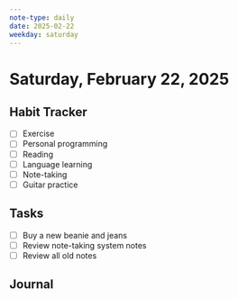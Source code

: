 ```yaml
---
note-type: daily
date: 2025-02-22
weekday: saturday
---
```


# Saturday, February 22, 2025

## Habit Tracker

- [ ] Exercise
- [ ] Personal programming
- [ ] Reading
- [ ] Language learning
- [ ] Note-taking
- [ ] Guitar practice

## Tasks

- [ ] Buy a new beanie and jeans
- [ ] Review note-taking system notes
- [ ] Review all old notes

## Journal
